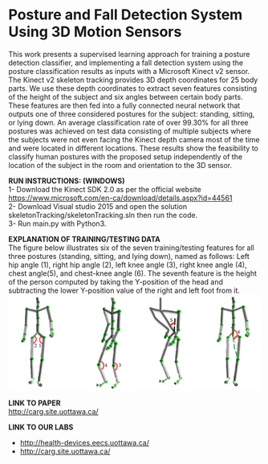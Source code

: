 # Posture and Fall Detection System Using 3D Motion Sensors
This work presents a supervised learning approach for training a posture detection classifier, and implementing a fall detection system using the posture classification results as inputs with a Microsoft Kinect v2 sensor. The Kinect v2 skeleton tracking provides 3D depth coordinates for 25 body parts. We use these depth coordinates to extract seven features consisting of the height of the subject and six angles between certain body parts. These features are then fed into a fully connected neural network that outputs one of three considered postures for the subject: standing, sitting, or lying down. An average classification rate of over 99.30% for all three postures was achieved on test data consisting of multiple subjects where the subjects were not even facing the Kinect depth camera most of the time and were located in different locations. These results show the feasibility to classify human postures with the proposed setup independently of the location of the subject in the room and orientation to the 3D sensor.

**RUN INSTRUCTIONS: (WINDOWS)**  
1- Download the Kinect SDK 2.0 as per the official website https://www.microsoft.com/en-ca/download/details.aspx?id=44561  
2- Download Visual studio 2015 and open the solution skeletonTracking/skeletonTracking.sln then run the code.  
3- Run main.py with Python3.  
  
**EXPLANATION OF TRAINING/TESTING DATA**  
The figure below illustrates six of the seven training/testing features for all three postures (standing, sitting, and lying down), named as follows: Left hip angle (1), right hip angle (2), left knee angle (3), right knee angle (4), chest angle(5), and chest-knee angle (6).  The seventh feature is the height of the person computed by taking the Y-position of the head and subtracting the lower Y-position value of the right and left foot from it.
![Alt text](images/kinectSkeletonFeatures.png?raw=true "Visualization of six of the seven features that will be used for posture classification in the Kinect Skeleton.")

  
**LINK TO PAPER**  
http://carg.site.uottawa.ca/  
  

**LINK TO OUR LABS**  
- http://health-devices.eecs.uottawa.ca/  
- http://carg.site.uottawa.ca/  
